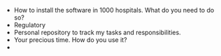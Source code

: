 - How to install the software in 1000 hospitals. What do you need to do so? 
- Regulatory
- Personal repository to track my tasks and responsibilities. 
- Your precious time. How do you use it? 
- 
